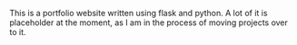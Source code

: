 This is a portfolio website written using flask and python. A lot of it is placeholder at the moment, as I am in the process of moving projects over to it. 
